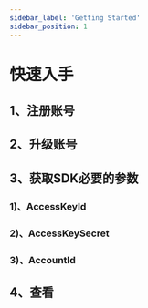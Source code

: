 ```yaml
---
sidebar_label: 'Getting Started'
sidebar_position: 1
---
```


# 快速入手

## 1、注册账号


## 2、升级账号


## 3、获取SDK必要的参数

### 1)、AccessKeyId

### 2)、AccessKeySecret

### 3)、AccountId

## 4、查看


